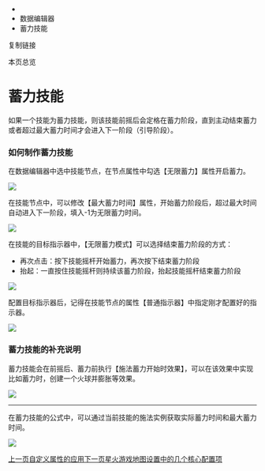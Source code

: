   * [](/)
  * 数据编辑器
  * 蓄力技能

复制链接

本页总览

# 蓄力技能

如果一个技能为蓄力技能，则该技能前摇后会定格在蓄力阶段，直到主动结束蓄力或者超过最大蓄力时间才会进入下一阶段（引导阶段）。

### 如何制作蓄力技能[​](/Manual/DataEditor/蓄力技能#如何制作蓄力技能 "如何制作蓄力技能的直接链接")

在数据编辑器中选中技能节点，在节点属性中勾选【无限蓄力】属性开启蓄力。

![](https://doc.sce.xd.com/assets/images/开启无限蓄力-d301bb1ca8f6c6fb993a1098ca2f2594.png)

在技能节点中，可以修改【最大蓄力时间】属性，开始蓄力阶段后，超过最大时间自动进入下一阶段，填入-1为无限蓄力时间。

![](https://doc.sce.xd.com/assets/images/设置最大蓄力时间-77daf9d6867c90beafd9d0e482b03083.png)

在技能的目标指示器中，【无限蓄力模式】可以选择结束蓄力阶段的方式：

  * 再次点击：按下技能摇杆开始蓄力，再次按下结束蓄力阶段
  * 抬起：一直按住技能摇杆则持续该蓄力阶段，抬起技能摇杆结束蓄力阶段

![](https://doc.sce.xd.com/assets/images/设置无限蓄力模式-59461d7c46109fd6dd1a834de566332d.png)

配置目标指示器后，记得在技能节点的属性【普通指示器】中指定刚才配置好的指示器。

![](https://doc.sce.xd.com/assets/images/设置无限蓄力指示器-4cd4cf19e843f5edf1a6d4b5ecd08c9f.png)

### 蓄力技能的补充说明[​](/Manual/DataEditor/蓄力技能#蓄力技能的补充说明 "蓄力技能的补充说明的直接链接")

蓄力技能会在前摇后、蓄力前执行【施法蓄力开始时效果】，可以在该效果中实现比如蓄力时，创建一个火球并膨胀等效果。

![](https://doc.sce.xd.com/assets/images/无限蓄力注意事项-1a8416eba6a489dbfeaced5555e7a10b.png)

* * *

在蓄力技能的公式中，可以通过当前技能的施法实例获取实际蓄力时间和最大蓄力时间。

![](https://doc.sce.xd.com/assets/images/蓄力时间-e399637dd046f3ab0756691a05f72092.png)

[上一页自定义属性的应用](/Manual/DataEditor/自定义属性)[下一页星火游戏地图设置中的几个核心配置项](/Manual/DataEditor/CoreConfiguration)


